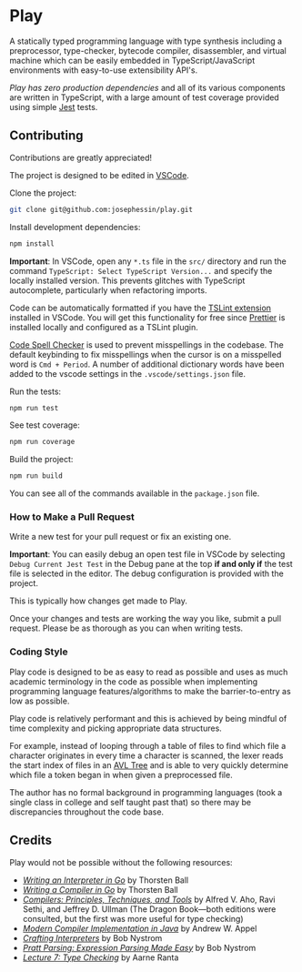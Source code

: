 # Play
A statically typed programming language with type synthesis including a preprocessor, type-checker, bytecode compiler, disassembler, and virtual machine which can be easily embedded in TypeScript/JavaScript environments with easy-to-use extensibility API's.

*Play has zero production dependencies* and all of its various components are written in TypeScript, with a large amount of test coverage provided using simple [Jest](https://jestjs.io/) tests.

## Contributing

Contributions are greatly appreciated!

The project is designed to be edited in [VSCode](https://code.visualstudio.com/).


Clone the project:

```sh
git clone git@github.com:josephessin/play.git
```

Install development dependencies:

```sh
npm install
```

**Important**: In VSCode, open any `*.ts` file in the `src/` directory and run the command `TypeScript: Select TypeScript Version...` and specify the locally installed version. This prevents glitches with TypeScript autocomplete, particularly when refactoring imports. 

Code can be automatically formatted if you have the [TSLint extension](https://marketplace.visualstudio.com/items?itemName=ms-vscode.vscode-typescript-tslint-plugin) installed in VSCode. You will get this functionality for free since [Prettier](https://prettier.io/) is installed locally and configured as a TSLint plugin.

[Code Spell Checker](https://marketplace.visualstudio.com/items?itemName=streetsidesoftware.code-spell-checker) is used to prevent misspellings in the codebase. The default keybinding to fix misspellings when the cursor is on a misspelled word is `Cmd + Period`. A number of additional dictionary words have been added to the vscode settings in the `.vscode/settings.json` file.

Run the tests:

```sh
npm run test
```

See test coverage:

```sh
npm run coverage
```

Build the project:

```sh
npm run build
```

You can see all of the commands available in the `package.json` file.

### How to Make a Pull Request

Write a new test for your pull request or fix an existing one.

**Important**: You can easily debug an open test file in VSCode by selecting `Debug Current Jest Test` in the Debug pane at the top **if and only if** the test file is selected in the editor. The debug configuration is provided with the project.

This is typically how changes get made to Play.

Once your changes and tests are working the way you like, submit a pull request. Please be as thorough as you can when writing tests.

### Coding Style

Play code is designed to be as easy to read as possible and uses as much academic terminology in the code as possible when implementing programming language features/algorithms to make the barrier-to-entry as low as possible.

Play code is relatively performant and this is achieved by being mindful of time complexity and picking appropriate data structures.

For example, instead of  looping through a table of files to find which file a character originates in every time a character is scanned, the lexer reads the start index of files in an [AVL Tree](https://en.wikipedia.org/wiki/AVL_tree) and is able to very quickly determine which file a token began in when given a preprocessed file.

The author has no formal background in programming languages (took a single class in college and self taught past that) so there may be discrepancies throughout the code base.

## Credits

Play would not be possible without the following resources:

- *[Writing an Interpreter in Go](https://www.amazon.com/Writing-Interpreter-Go-Thorsten-Ball/dp/3982016118/)* by Thorsten Ball
- *[Writing a Compiler in Go](https://www.amazon.com/Writing-Compiler-Go-Thorsten-Ball/dp/398201610X/)* by Thorsten Ball
- *[Compilers: Principles, Techniques, and Tools](https://www.amazon.com/Compilers-Principles-Techniques-Alfred-Aho/dp/0201100886/)* by Alfred V. Aho, Ravi Sethi, and Jeffrey D. Ullman (The Dragon Book—both editions were consulted, but the first was more useful for type checking)
- *[Modern Compiler Implementation in Java](https://www.amazon.com/Modern-Compiler-Implementation-Andrew-Appel/dp/052182060X)* by Andrew W. Appel
- *[Crafting Interpreters](https://craftinginterpreters.com/)* by Bob Nystrom
- *[Pratt Parsing: Expression Parsing Made Easy](https://journal.stuffwithstuff.com/2011/03/19/pratt-parsers-expression-parsing-made-easy/)* by Bob Nystrom
- *[Lecture 7: Type Checking](http://www.cse.chalmers.se/edu/year/2015/course/DAT150/lectures/proglang-07.html)* by Aarne Ranta